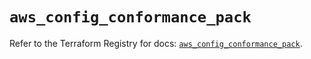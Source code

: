 # `aws_config_conformance_pack`

Refer to the Terraform Registry for docs: [`aws_config_conformance_pack`](https://registry.terraform.io/providers/hashicorp/aws/6.7.0/docs/resources/config_conformance_pack).
